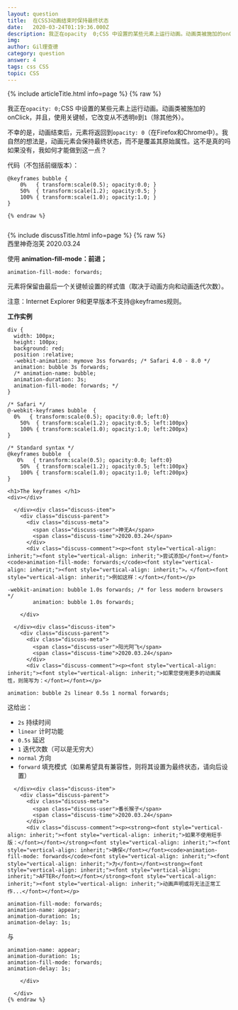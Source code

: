 ```yaml
---
layout: question
title:  在CSS3动画结束时保持最终状态
date:   2020-03-24T01:19:36.000Z
description: 我正在opacity  0;CSS 中设置的某些元素上运行动画。动画类被施加的onClick，并且，使用关键帧，它改变从不透明0到1（除其他外）。不幸...
img: 
author: Gil理查德
category: question
answer: 4
tags: css CSS
topic: CSS
---
```

<div class="article-root">
  <div class="article">
    {% include articleTitle.html info=page %}
    {% raw %}
    <div class="article-content"><p><font style="vertical-align: inherit;"><font style="vertical-align: inherit;">我正在</font></font><code>opacity: 0;</code><font style="vertical-align: inherit;"><font style="vertical-align: inherit;">CSS </font><font style="vertical-align: inherit;">中设置的某些元素上运行动画</font><font style="vertical-align: inherit;">。</font><font style="vertical-align: inherit;">动画类被施加的onClick，并且，使用关键帧，它改变从不透明</font></font><code>0</code><font style="vertical-align: inherit;"><font style="vertical-align: inherit;">到</font></font><code>1</code><font style="vertical-align: inherit;"><font style="vertical-align: inherit;">（除其他外）。</font></font></p>

<p><font style="vertical-align: inherit;"><font style="vertical-align: inherit;">不幸的是，动画结束后，元素将返回到</font></font><code>opacity: 0</code><font style="vertical-align: inherit;"><font style="vertical-align: inherit;">（在Firefox和Chrome中）。</font><font style="vertical-align: inherit;">我自然的想法是，动画元素会保持最终状态，而不是覆盖其原始属性。</font><font style="vertical-align: inherit;">这不是真的吗 </font><font style="vertical-align: inherit;">如果没有，我如何才能做到这一点？</font></font></p>

<p><font style="vertical-align: inherit;"><font style="vertical-align: inherit;">代码（不包括前缀版本）：</font></font></p>

<pre><code>@keyframes bubble {<font></font>
    0%   { transform:scale(0.5); opacity:0.0; }<font></font>
    50%  { transform:scale(1.2); opacity:0.5; }<font></font>
    100% { transform:scale(1.0); opacity:1.0; }<font></font>
}<font></font>
</code></pre></div>
    {% endraw %}
  </div>
  <p style="height: 0;width:0;overflow: hidden;"> 第3149篇《在CSS3动画结束时保持最终状态》来自Winter(https://github.com/aiyld/aiyld.github.io)的站点</p>
  <div class="discuss-wrapper">
    {% include discussTitle.html info=page %}
    {% raw %}
    <div class="discuss-item">
        <div class="discuss-parent">
          <div class="discuss-meta">
            <span class="discuss-user">西里神奇泡芙</span>
            <span class="discuss-time">2020.03.24</span>
          </div>
          <div class="discuss-comment"><p><font style="vertical-align: inherit;"><font style="vertical-align: inherit;">使用 
 </font></font><strong><font style="vertical-align: inherit;"><font style="vertical-align: inherit;">animation-fill-mode：前进；</font></font></strong></p>

<pre><code>animation-fill-mode: forwards;
</code></pre>

<p><font style="vertical-align: inherit;"><font style="vertical-align: inherit;">元素将保留由最后一个关键帧设置的样式值（取决于动画方向和动画迭代次数）。</font></font></p>

<p><font style="vertical-align: inherit;"><font style="vertical-align: inherit;">注意：Internet Explorer 9和更早版本不支持@keyframes规则。</font></font></p>

<p><strong><font style="vertical-align: inherit;"><font style="vertical-align: inherit;">工作实例</font></font></strong></p>

<p></p><div class="snippet" data-lang="js" data-hide="false" data-console="true" data-babel="false">
<div class="snippet-code">
<pre class="snippet-code-css lang-css prettyprint-override"><code>div {<font></font>
  width: 100px;<font></font>
  height: 100px;<font></font>
  background: red;<font></font>
  position :relative;<font></font>
  -webkit-animation: mymove 3ss forwards; /* Safari 4.0 - 8.0 */<font></font>
  animation: bubble 3s forwards;<font></font>
  /* animation-name: bubble; <font></font>
  animation-duration: 3s;<font></font>
  animation-fill-mode: forwards; */<font></font>
}<font></font>
<font></font>
/* Safari */<font></font>
@-webkit-keyframes bubble  {<font></font>
  0%   { transform:scale(0.5); opacity:0.0; left:0}<font></font>
    50%  { transform:scale(1.2); opacity:0.5; left:100px}<font></font>
    100% { transform:scale(1.0); opacity:1.0; left:200px}<font></font>
}<font></font>
<font></font>
/* Standard syntax */<font></font>
@keyframes bubble  {<font></font>
   0%   { transform:scale(0.5); opacity:0.0; left:0}<font></font>
    50%  { transform:scale(1.2); opacity:0.5; left:100px}<font></font>
    100% { transform:scale(1.0); opacity:1.0; left:200px}<font></font>
}</code></pre>
<pre class="snippet-code-html lang-html prettyprint-override"><code>&lt;h1&gt;The keyframes &lt;/h1&gt;<font></font>
&lt;div&gt;&lt;/div&gt;</code></pre>
</div>
</div>
<p></p></div>
        </div>
        
      </div><div class="discuss-item">
        <div class="discuss-parent">
          <div class="discuss-meta">
            <span class="discuss-user">神无A</span>
            <span class="discuss-time">2020.03.24</span>
          </div>
          <div class="discuss-comment"><p><font style="vertical-align: inherit;"><font style="vertical-align: inherit;">尝试添加</font></font><code>animation-fill-mode: forwards;</code><font style="vertical-align: inherit;"><font style="vertical-align: inherit;">。</font><font style="vertical-align: inherit;">例如这样：</font></font></p>

<pre class="lang-css prettyprint-override"><code>-webkit-animation: bubble 1.0s forwards; /* for less modern browsers */<font></font>
        animation: bubble 1.0s forwards;<font></font>
</code></pre></div>
        </div>
        
      </div><div class="discuss-item">
        <div class="discuss-parent">
          <div class="discuss-meta">
            <span class="discuss-user">阳光阿飞</span>
            <span class="discuss-time">2020.03.24</span>
          </div>
          <div class="discuss-comment"><p><font style="vertical-align: inherit;"><font style="vertical-align: inherit;">如果您使用更多的动画属性，则简写为：</font></font></p>

<pre><code>animation: bubble 2s linear 0.5s 1 normal forwards;
</code></pre>

<p><font style="vertical-align: inherit;"><font style="vertical-align: inherit;">这给出：</font></font></p>

<ul>
<li><code>2s</code><font style="vertical-align: inherit;"><font style="vertical-align: inherit;"> 持续时间 </font></font></li>
<li><code>linear</code><font style="vertical-align: inherit;"><font style="vertical-align: inherit;"> 计时功能</font></font></li>
<li><code>0.5s</code><font style="vertical-align: inherit;"><font style="vertical-align: inherit;"> 延迟</font></font></li>
<li><code>1</code><font style="vertical-align: inherit;"><font style="vertical-align: inherit;"> 迭代次数（可以是无穷大）</font></font></li>
<li><code>normal</code><font style="vertical-align: inherit;"><font style="vertical-align: inherit;"> 方向</font></font></li>
<li><code>forward</code><font style="vertical-align: inherit;"><font style="vertical-align: inherit;"> 填充模式（如果希望具有兼容性，则将其设置为最终状态，请向后设置）</font></font></li>
</ul></div>
        </div>
        
      </div><div class="discuss-item">
        <div class="discuss-parent">
          <div class="discuss-meta">
            <span class="discuss-user">番长猴子</span>
            <span class="discuss-time">2020.03.24</span>
          </div>
          <div class="discuss-comment"><p><strong><font style="vertical-align: inherit;"><font style="vertical-align: inherit;">如果不使用短手版：</font></font></strong><font style="vertical-align: inherit;"><font style="vertical-align: inherit;">确保</font></font><code>animation-fill-mode: forwards</code><font style="vertical-align: inherit;"><font style="vertical-align: inherit;">为</font></font><strong><font style="vertical-align: inherit;"><font style="vertical-align: inherit;">AFTER</font></font></strong><font style="vertical-align: inherit;"><font style="vertical-align: inherit;">动画声明或将无法正常工作...</font></font></p>

<pre><code>animation-fill-mode: forwards;<font></font>
animation-name: appear;<font></font>
animation-duration: 1s;<font></font>
animation-delay: 1s;<font></font>
</code></pre>

<p><font style="vertical-align: inherit;"><font style="vertical-align: inherit;">与</font></font></p>

<pre><code>animation-name: appear;<font></font>
animation-duration: 1s;<font></font>
animation-fill-mode: forwards;<font></font>
animation-delay: 1s;<font></font>
</code></pre></div>
        </div>
        
      </div>
    {% endraw %}
  </div>
<div>
